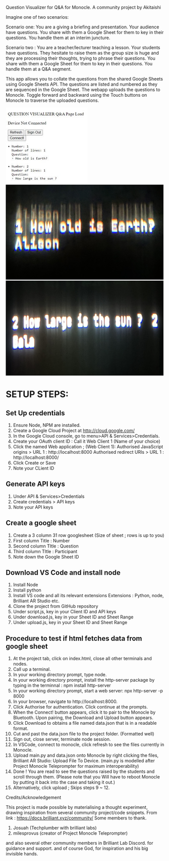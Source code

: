 Question Visualizer for Q&A for Monocle. 
A community project by Akitaishi

Imagine one of two scenarios:

Scenario one: You are a giving a briefing and presentation. Your
audience have questions. You share with them a Google Sheet for them to
key in their questions. You handle them at an interim juncture.

Scenario two : You are a teacher/lecturer teaching a lesson. Your
students have questions. They hesitate to raise them as the group size is 
huge and they are processing their thoughts, trying to phrase their questions. 
You share with them a Google Sheet for them to key in their questions. You handle them
at a Q&A segment.

This app allows you to collate the questions from the shared Google
Sheets using Google Sheets API. The questions are listed and numbered as
they are sequenced in the Google Sheet. The webapp uploads the questions
to Monocle. Toggle forward and backward using the Touch buttons on
Monocle to traverse the uploaded questions.

<img src= "https://github.com/ironmanfpv/Project-Question-Visualizer-for-Monocle/blob/main/img/IMG_0.jpg">
<img src="https://github.com/ironmanfpv/Project-Question-Visualizer-for-Monocle/blob/main/img/IMG_1.jpg" height="300" width="500"><img src="https://github.com/ironmanfpv/Project-Question-Visualizer-for-Monocle/blob/main/img/IMG_2.jpg" height="300" width="500">

# SETUP STEPS: # 

## Set Up credentials ##

1.  Ensure Node, NPM are installed.
2.  Create a Google Cloud Project at http://cloud.google.com/
3.  In the Google Cloud console, go to menu\>API &
    Services\>Credentials.
4.  Create your OAuth client ID : Call it Web Client 1 (Name of your
    choice)
5.  Click the named Web application ; (Web Client 1): Authorised
    JavaScript origins \> URL 1 : http://localhost:8000 Authorised
    redirect URIs \> URL 1 : http://localhost:8000/
6.  Click Create or Save
7.  Note your CLient ID

## Generate API keys ##

1.  Under API & Services\>Credentials
2.  Create credentials \> API keys
3.  Note your API keys

## Create a google sheet ## 
1. Create a 3 column 31 row googlesheet
(Size of sheet ; rows is up to you) 
2. First column Title : Number 
3. Second column TItle : Question 
4. Third column TItle : Participant 
5. Note down the Google Sheet ID

## Download VS Code and install node ##

1.  Install Node
2.  Install python
3.  Install VS code and all its relevant extensions Extensions : Python,
    node, Brilliant AR Studio etc.
4.  Clone the project from GitHub repository
5.  Under script.js, key in your Client ID and API keys
6.  Under download.js, key in your Sheet ID and Sheet Range
7.  Under upload.js, key in your Sheet ID and Sheet Range

## Procedure to test if html fetches data from google sheet ##

1.  At the project tab, click on index.html, close all other terminals
    and nodes.
2.  Call up a terminal.
3.  In your working directory prompt, type node.
4.  In your working directory prompt, install the http-server package by
    typing in the terminnal : npm install http-server
5.  In your working directory prompt, start a web server: npx
    http-server -p 8000
6.  In your browser, navigate to http://localhost:8000.
7.  Click Authorise for authentication. Click continue at the prompts.
8.  When the Connect! button appears, click it to pair to the Monocle by
    Bluetooth. Upon pairing, the Download and Upload button appears.
9.  Click Download to obtains a file named data.json that is in a
    readable format.
10. Cut and past the data.json file to the project folder. (Formatted
    well)
11. Sign out, close server, terminate node session.
12. In VSCode, connect to monocle, click refresh to see the files
    currently in Monocle.
13. Upload main.py and data.json onto Monocle by right clicking the
    files, Brilliant AR Studio: Upload File To Device. (main.py is
    modelled after Project Monocle Teleprompter for maximum
    interoperability)
14. Done ! You are read to see the questions raised by the students and
    scroll through them. (Please note that you Will have to reboot
    Monocle by putting it back into the case and taking it out.)
15. Alternatively, click upload ; Skips steps 9 \~ 12.

Credits/Acknowledgement

This project is made possible by materialising a thought experiment,
drawing inspiration from several community project/code snippets. From
link : https://docs.brilliant.xyz/community/ Some members to thank. 
1) Josuah (Techplumber with brilliant labs) 
2) milesprovus (creator of Project Monocle Teleprompter)

and also several other community members in Brilliant Lab Discord. for
guidance and support. and of course God, for inspiration and his big
invisible hands.

